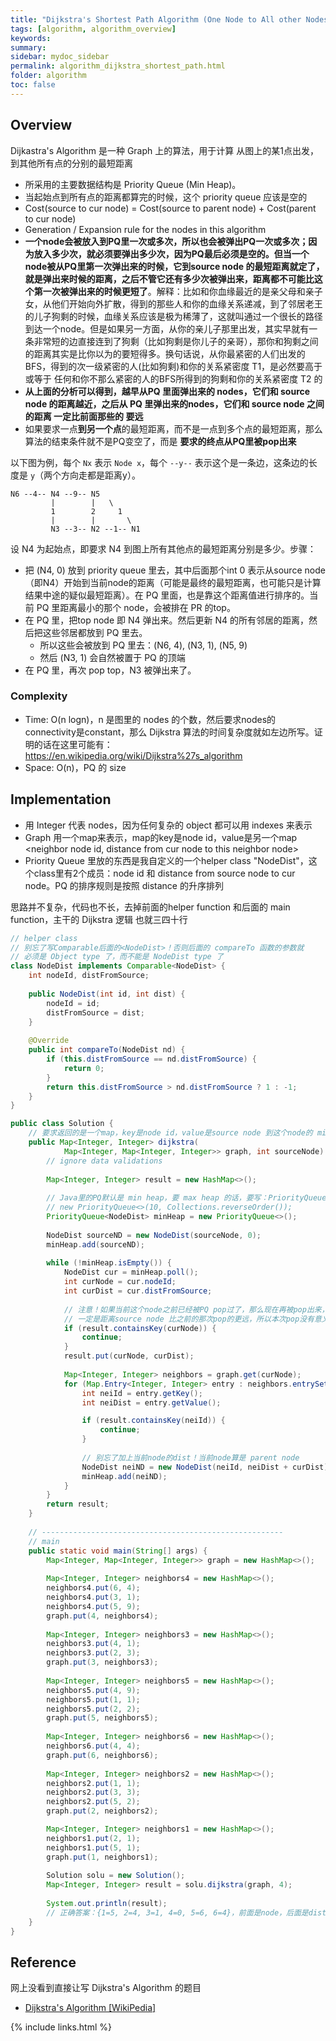```yaml
---
title: "Dijkstra's Shortest Path Algorithm (One Node to All other Nodes in Graph)"
tags: [algorithm, algorithm_overview]
keywords:
summary:
sidebar: mydoc_sidebar
permalink: algorithm_dijkstra_shortest_path.html
folder: algorithm
toc: false
---
```


## Overview
Dijkastra's Algorithm 是一种 Graph 上的算法，用于计算 从图上的某1点出发，到其他所有点的分别的最短距离
* 所采用的主要数据结构是 Priority Queue (Min Heap)。
* 当起始点到所有点的距离都算完的时候，这个 priority queue 应该是空的
* Cost(source to cur node) = Cost(source to parent node) + Cost(parent to cur node)
* Generation / Expansion rule for the nodes in this algorithm
* **一个node会被放入到PQ里一次或多次，所以也会被弹出PQ一次或多次；因为放入多少次，就必须要弹出多少次，因为PQ最后必须是空的。但当一个node被从PQ里第一次弹出来的时候，它到source node 的最短距离就定了，就是弹出来时候的距离，之后不管它还有多少次被弹出来，距离都不可能比这个第一次被弹出来的时候更短了**。解释：比如和你血缘最近的是亲父母和亲子女，从他们开始向外扩散，得到的那些人和你的血缘关系递减，到了邻居老王的儿子狗剩的时候，血缘关系应该是极为稀薄了，这就叫通过一个很长的路径到达一个node。但是如果另一方面，从你的亲儿子那里出发，其实早就有一条非常短的边直接连到了狗剩（比如狗剩是你儿子的亲哥），那你和狗剩之间的距离其实是比你以为的要短得多。换句话说，从你最紧密的人们出发的BFS，得到的次一级紧密的人(比如狗剩)和你的关系紧密度 T1，是必然要高于或等于 任何和你不那么紧密的人的BFS所得到的狗剩和你的关系紧密度 T2 的
* **从上面的分析可以得到，越早从PQ 里面弹出来的 nodes，它们和 source node 的距离越近，之后从 PQ 里弹出来的nodes，它们和 source node 之间的距离 一定比前面那些的 要远**
* 如果要求一点**到另一个点**的最短距离，而不是一点到多个点的最短距离，那么 算法的结束条件就不是PQ变空了，而是 **要求的终点从PQ里被pop出来**

以下图为例，每个 `Nx` 表示 `Node x`，每个 `--y--` 表示这个是一条边，这条边的长度是 `y`（两个方向走都是距离y）。
```
N6 --4-- N4 --9-- N5 
         |        |   \
         1        2     1
         |        |       \
         N3 --3-- N2 --1-- N1

```
设 N4 为起始点，即要求 N4 到图上所有其他点的最短距离分别是多少。步骤：
* 把 (N4, 0) 放到 priority queue 里去，其中后面那个int 0 表示从source node（即N4）开始到当前node的距离（可能是最终的最短距离，也可能只是计算结果中途的疑似最短距离）。在 PQ 里面，也是靠这个距离值进行排序的。当前 PQ 里距离最小的那个 node，会被排在 PR 的top。
* 在 PQ 里，把top node 即 N4 弹出来。然后更新 N4 的所有邻居的距离，然后把这些邻居都放到 PQ 里去。
  * 所以这些会被放到 PQ 里去：(N6, 4), (N3, 1), (N5, 9)
  * 然后 (N3, 1) 会自然被置于 PQ 的顶端
* 在 PQ 里，再次 pop top，N3 被弹出来了。

### Complexity
* Time: O(n logn)，n 是图里的 nodes 的个数，然后要求nodes的connectivity是constant，那么 Dijkstra 算法的时间复杂度就如左边所写。证明的话在这里可能有：https://en.wikipedia.org/wiki/Dijkstra%27s_algorithm
* Space: O(n)，PQ 的 size
  
## Implementation
* 用 Integer 代表 nodes，因为任何复杂的 object 都可以用 indexes 来表示
* Graph 用一个map来表示，map的key是node id，value是另一个map <neighbor node id, distance from cur node to this neighbor node>
* Priority Queue 里放的东西是我自定义的一个helper class "NodeDist"，这个class里有2个成员：node id 和 distance from source node to cur node。PQ 的排序规则是按照 distance 的升序排列

思路并不复杂，代码也不长，去掉前面的helper function 和后面的 main function，主干的 Dijkstra 逻辑 也就三四十行
```java
// helper class
// 别忘了写Comparable后面的<NodeDist>！否则后面的 compareTo 函数的参数就
// 必须是 Object type 了，而不能是 NodeDist type 了
class NodeDist implements Comparable<NodeDist> {
    int nodeId, distFromSource;
    
    public NodeDist(int id, int dist) {
        nodeId = id;
        distFromSource = dist;
    }
    
    @Override
    public int compareTo(NodeDist nd) {
        if (this.distFromSource == nd.distFromSource) {
            return 0;
        }
        return this.distFromSource > nd.distFromSource ? 1 : -1;
    }
}

public class Solution {
    // 要求返回的是一个map，key是node id，value是source node 到这个node的 min distance
    public Map<Integer, Integer> dijkstra(
            Map<Integer, Map<Integer, Integer>> graph, int sourceNode) {
        // ignore data validations
        
        Map<Integer, Integer> result = new HashMap<>();
        
        // Java里的PQ默认是 min heap，要 max heap 的话，要写：PriorityQueue<Integer> pq = 
        // new PriorityQueue<>(10, Collections.reverseOrder());
        PriorityQueue<NodeDist> minHeap = new PriorityQueue<>();
        
        NodeDist sourceND = new NodeDist(sourceNode, 0);
        minHeap.add(sourceND);
        
        while (!minHeap.isEmpty()) {
            NodeDist cur = minHeap.poll();
            int curNode = cur.nodeId;
            int curDist = cur.distFromSource;
            
            // 注意！如果当前这个node之前已经被PQ pop过了，那么现在再被pop出来，
            // 一定是距离source node 比之前的那次pop的更远，所以本次pop没有意义，直接抛弃
            if (result.containsKey(curNode)) {
                continue;
            }
            result.put(curNode, curDist);
            
            Map<Integer, Integer> neighbors = graph.get(curNode);
            for (Map.Entry<Integer, Integer> entry : neighbors.entrySet()) {
                int neiId = entry.getKey();
                int neiDist = entry.getValue();

                if (result.containsKey(neiId)) {
                    continue;
                }
                
                // 别忘了加上当前node的dist！当前node算是 parent node
                NodeDist neiND = new NodeDist(neiId, neiDist + curDist);
                minHeap.add(neiND);
            }
        }
        return result;
    }
    
    // ------------------------------------------------------
    // main
    public static void main(String[] args) {
        Map<Integer, Map<Integer, Integer>> graph = new HashMap<>();
        
        Map<Integer, Integer> neighbors4 = new HashMap<>();
        neighbors4.put(6, 4);
        neighbors4.put(3, 1);
        neighbors4.put(5, 9);
        graph.put(4, neighbors4);
        
        Map<Integer, Integer> neighbors3 = new HashMap<>();
        neighbors3.put(4, 1);
        neighbors3.put(2, 3);
        graph.put(3, neighbors3);
        
        Map<Integer, Integer> neighbors5 = new HashMap<>();
        neighbors5.put(4, 9);
        neighbors5.put(1, 1);
        neighbors5.put(2, 2);
        graph.put(5, neighbors5);
        
        Map<Integer, Integer> neighbors6 = new HashMap<>();
        neighbors6.put(4, 4);
        graph.put(6, neighbors6);        
        
        Map<Integer, Integer> neighbors2 = new HashMap<>();
        neighbors2.put(1, 1);
        neighbors2.put(3, 3);
        neighbors2.put(5, 2);
        graph.put(2, neighbors2); 

        Map<Integer, Integer> neighbors1 = new HashMap<>();
        neighbors1.put(2, 1);
        neighbors1.put(5, 1);
        graph.put(1, neighbors1);
        
        Solution solu = new Solution();
        Map<Integer, Integer> result = solu.dijkstra(graph, 4);
        
        System.out.println(result);
        // 正确答案：{1=5, 2=4, 3=1, 4=0, 5=6, 6=4}，前面是node，后面是distance
    }
} 
```

## Reference
网上没看到直接让写 Dijkstra's Algorithm 的题目
* [Dijkstra's Algorithm [WikiPedia]](https://en.wikipedia.org/wiki/Dijkstra%27s_algorithm)

{% include links.html %}
